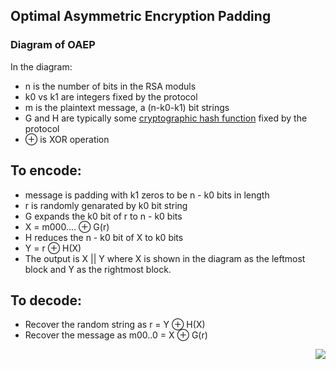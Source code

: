 ## Optimal Asymmetric Encryption Padding 
### Diagram of OAEP
In the diagram:
* n is the number of bits in the RSA moduls
* k0 vs k1 are integers fixed by the protocol 
* m is the plaintext message, a (n-k0-k1) bit strings
* G and H are typically some <a href="https://en.wikipedia.org/wiki/Cryptographic_hash_function">cryptographic hash function</a> fixed by the protocol 
* ⊕ is XOR operation
## To encode:
* message is padding with k1 zeros to be n - k0 bits in length
* r is randomly genarated by k0 bit string
* G expands the k0 bit of r to n - k0 bits
* X = m000.... ⊕ G(r)
* H reduces the n - k0 bit of X to k0 bits
* Y = r ⊕ H(X)
* The output is X || Y where X is shown in the diagram as the leftmost block and Y as the rightmost block.
## To decode:
* Recover the random string as r = Y ⊕ H(X)
* Recover the message as m00..0 = X ⊕ G(r)

<img src="https://upload.wikimedia.org/wikipedia/commons/thumb/1/18/Oaep-diagram-20080305.png/250px-Oaep-diagram-20080305.png" style="float: right;"/>
